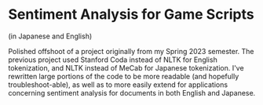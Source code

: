 # Sentiment Analysis for Game Scripts
(in Japanese and English)

Polished offshoot of a project originally from my Spring 2023 semester. The previous project used Stanford Coda instead of NLTK for English tokenization, and NLTK instead of MeCab for Japanese tokenization. I've rewritten large portions of the code to be more readable (and hopefully troubleshoot-able), as well as to more easily extend for applications concerning sentiment analysis for documents in both English and Japanese.
